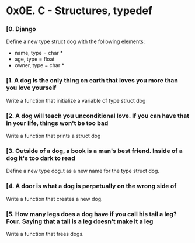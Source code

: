 # 0x0E. C - Structures, typedef

### [0. Django
Define a new type struct dog with the following elements:

* name, type = char *
* age, type = float
* owner, type = char *
### [1. A dog is the only thing on earth that loves you more than you love yourself
Write a function that initialize a variable of type struct dog
### [2. A dog will teach you unconditional love. If you can have that in your life, things won't be too bad
Write a function that prints a struct dog
### [3. Outside of a dog, a book is a man's best friend. Inside of a dog it's too dark to read
Define a new type dog_t as a new name for the type struct dog.
### [4. A door is what a dog is perpetually on the wrong side of
Write a function that creates a new dog.
### [5. How many legs does a dog have if you call his tail a leg? Four. Saying that a tail is a leg doesn't make it a leg
Write a function that frees dogs.